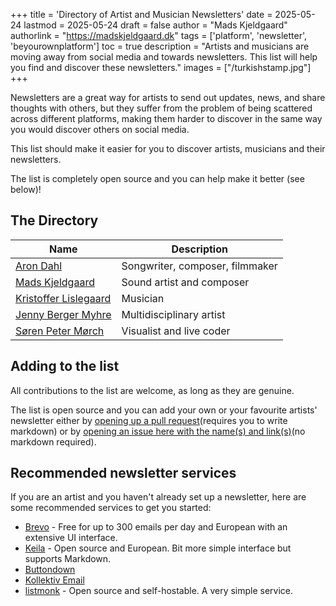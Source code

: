 +++
title = 'Directory of Artist and Musician Newsletters'
date = 2025-05-24
lastmod = 2025-05-24
draft = false 
author = "Mads Kjeldgaard"
authorlink = "https://madskjeldgaard.dk"
tags = ['platform', 'newsletter', 'beyourownplatform']
toc = true
description = "Artists and musicians are moving away from social media and towards newsletters. This list will help you find and discover these newsletters."
images = ["/turkishstamp.jpg"]
+++

Newsletters are a great way for artists to send out updates, news, and share thoughts with others, but they suffer from the problem of being scattered across different platforms, making them harder to discover in the same way you would discover others on social media. 

This list should make it easier for you to discover artists, musicians and their newsletters. 

The list is completely open source and you can help make it better (see below)!


## The Directory

| Name                                                                  | Description                      |
| -------------                                                         | --------------                   |
| [Aron Dahl](https://arondahl.com/newsletter)                          | Songwriter, composer, filmmaker  |
| [Mads Kjeldgaard](https://madskjeldgaard.dk/newsletter/)              | Sound artist and composer        |
| [Kristoffer Lislegaard](https://www.kristofferlislegaard.com/follow/) | Musician                         |
| [Jenny Berger Myhre](https://app.keila.io/forms/nfrm_dj3jQmRJ)        | Multidisciplinary artist         |
| [Søren Peter Mørch](https://darch.dk/newsletter)                      | Visualist and live coder         |


## Adding to the list

All contributions to the list are welcome, as long as they are genuine.

The list is open source and you can add your own or your favourite artists' newsletter either by [opening up a pull request](https://github.com/madskjeldgaard/hyaline.systems-public/edit/main/content/blog/directory-of-artist-and-musician-newsletters.md)(requires you to write markdown) or by [opening an issue here with the name(s) and link(s)](https://github.com/madskjeldgaard/hyaline.systems-public/issues/new/choose)(no markdown required). 

## Recommended newsletter services

If you are an artist and you haven't already set up a newsletter, here are some recommended services to get you started:

- [Brevo](https://www.brevo.com/) - Free for up to 300 emails per day and European with an extensive UI interface.
- [Keila](https://www.keila.io/) - Open source and European. Bit more simple interface but supports Markdown.
- [Buttondown](https://buttondown.com/)
- [Kollektiv Email](https://kollektiv.email/)
- [listmonk](https://listmonk.app/) - Open source and self-hostable. A very simple service.

